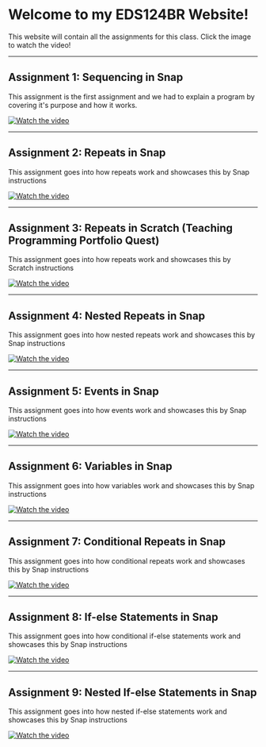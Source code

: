 # Welcome to my EDS124BR Website! 

This website will contain all the assignments for this class. Click the image to watch the video!

--- 

## Assignment 1: Sequencing in Snap

This assignment is the first assignment and we had to explain a program by covering it's purpose and how it works. 

[![Watch the video](thumbnail1.png)](https://youtu.be/_8a5ULRfhHs)

---

## Assignment 2: Repeats in Snap

This assignment goes into how repeats work and showcases this by Snap instructions 

[![Watch the video](thumbnail2.png)](https://youtu.be/ORjjE-Xc1L0)

---

## Assignment 3: Repeats in Scratch (Teaching Programming Portfolio Quest)


This assignment goes into how repeats work and showcases this by Scratch instructions 

[![Watch the video](thumbnail3.png)](https://youtu.be/Arl8tCB56Yc)

---

## Assignment 4: Nested Repeats in Snap

This assignment goes into how nested repeats work and showcases this by Snap instructions 

[![Watch the video](thumbnail4.png)](https://youtu.be/N37a5a3D78k)

---


## Assignment 5: Events in Snap

This assignment goes into how events work and showcases this by Snap instructions 

[![Watch the video](thumbnail5.png)](https://youtu.be/33d2JmwSDeM)


--- 

## Assignment 6: Variables in Snap

This assignment goes into how variables work and showcases this by Snap instructions 

[![Watch the video](thumbnail6.png)](https://youtu.be/TnBty7PNsPE)

--- 

## Assignment 7: Conditional Repeats in Snap

This assignment goes into how conditional repeats work and showcases this by Snap instructions 

[![Watch the video](thumbnail7.png)](https://youtu.be/WVyk6lGXlpo)


--- 

## Assignment 8: If-else Statements in Snap

This assignment goes into how conditional if-else statements work and showcases this by Snap instructions 

[![Watch the video](thumbnail8.png)](https://youtu.be/PcVcvAwFiT8)

--- 

## Assignment 9: Nested If-else Statements in Snap

This assignment goes into how nested if-else statements work and showcases this by Snap instructions 

[![Watch the video](thumbnail9.png)](https://youtu.be/KKzObRXAoVQ)
